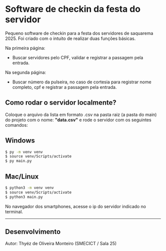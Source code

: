 # Software de checkin da festa do servidor

Pequeno software de checkin para a festa dos servidores de saquarema 2025. Foi criado com o intuito de realizar duas funções básicas.

Na primeira página:
- Buscar servidores pelo CPF, validar e registrar a passagem pela entrada.

Na segunda página:
- Buscar número da pulseira, no caso de cortesia para registrar nome completo, cpf e registrar a passagem pela entrada.

## Como rodar o servidor localmente?

Coloque o arquivo da lista em formato .csv na pasta raiz (a pasta do main) do projeto com o nome: **"data.csv"** e rode o servidor com os seguintes comandos:

## Windows
```bash
$ py -m venv venv
$ source venv/Scripts/activate
$ py main.py
```

## Mac/Linux
```bash
$ python3 -m venv venv
$ source venv/Scripts/activate
$ python3 main.py
```

No navegador dos smartphones, acesse o ip do servidor indicado no terminal.

---
## Desenvolvimento
Autor: Thyéz de Oliveira Monteiro (SMECICT / Sala 25)